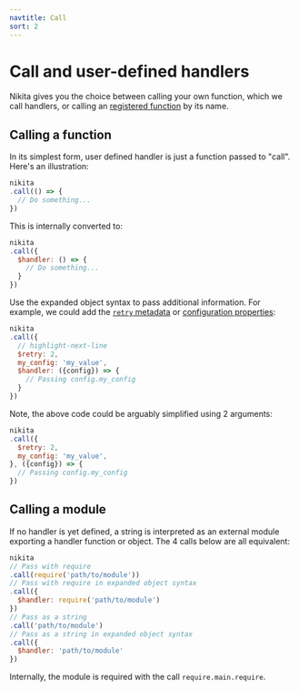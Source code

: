 ```yaml
---
navtitle: Call
sort: 2
---
```


# Call and user-defined handlers

Nikita gives you the choice between calling your own function, which we call handlers, or calling an [registered function](/current/guide/registry) by its name.

## Calling a function

In its simplest form, user defined handler is just a function passed to "call". Here's an illustration:

```js
nikita
.call(() => {
  // Do something...
})
```

This is internally converted to:

```js
nikita
.call({
  $handler: () => {
    // Do something...
  }
})
```

Use the expanded object syntax to pass additional information. For example, we could add the [`retry` metadata](/current/api/metadata/retry) or [configuration properties](/current/api/config):

```js
nikita
.call({
  // highlight-next-line
  $retry: 2,
  my_config: 'my_value',
  $handler: ({config}) => {
    // Passing config.my_config
  }
})
```

Note, the above code could be arguably simplified using 2 arguments:

```js
nikita
.call({
  $retry: 2,
  my_config: 'my_value',
}, ({config}) => {
  // Passing config.my_config
})
```

## Calling a module

If no handler is yet defined, a string is interpreted as an external module exporting a handler function or object. The 4 calls below are all equivalent:

```js
nikita
// Pass with require
.call(require('path/to/module'))
// Pass with require in expanded object syntax
.call({
  $handler: require('path/to/module')
})
// Pass as a string
.call('path/to/module')
// Pass as a string in expanded object syntax
.call({
  $handler: 'path/to/module'
})
```

Internally, the module is required with the call `require.main.require`.
